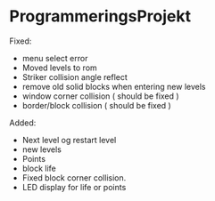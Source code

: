 # ProgrammeringsProjekt

Fixed:
- menu select error
- Moved levels to rom
- Striker collision angle reflect
- remove old solid blocks when entering new levels
- window corner collision ( should be fixed )
- border/block collision ( should be fixed )

Added:
- Next level og restart level
- new levels
- Points
- block life
- Fixed block corner collision.
- LED display for life or points
